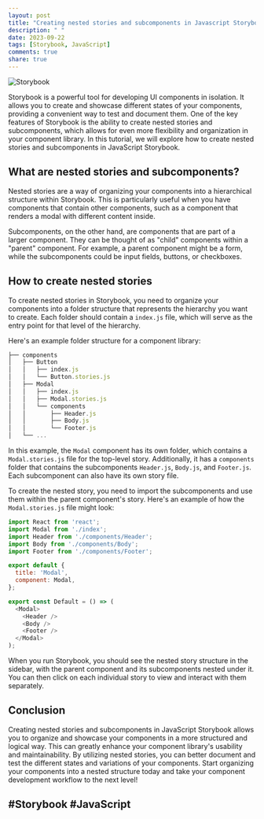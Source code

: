 ```yaml
---
layout: post
title: "Creating nested stories and subcomponents in Javascript Storybook"
description: " "
date: 2023-09-22
tags: [Storybook, JavaScript]
comments: true
share: true
---
```


![Storybook](https://cdn-images-1.medium.com/max/1200/1*cyXCE-JcBelTyrK-58w6_Q.png)

Storybook is a powerful tool for developing UI components in isolation. It allows you to create and showcase different states of your components, providing a convenient way to test and document them. One of the key features of Storybook is the ability to create nested stories and subcomponents, which allows for even more flexibility and organization in your component library. In this tutorial, we will explore how to create nested stories and subcomponents in JavaScript Storybook.

## What are nested stories and subcomponents?

Nested stories are a way of organizing your components into a hierarchical structure within Storybook. This is particularly useful when you have components that contain other components, such as a component that renders a modal with different content inside.

Subcomponents, on the other hand, are components that are part of a larger component. They can be thought of as "child" components within a "parent" component. For example, a parent component might be a form, while the subcomponents could be input fields, buttons, or checkboxes.

## How to create nested stories

To create nested stories in Storybook, you need to organize your components into a folder structure that represents the hierarchy you want to create. Each folder should contain a `index.js` file, which will serve as the entry point for that level of the hierarchy.

Here's an example folder structure for a component library:

```javascript
├── components
│   ├── Button
│   │   ├── index.js
│   │   └── Button.stories.js
│   ├── Modal
│   │   ├── index.js
│   │   ├── Modal.stories.js
│   │   └── components
│   │       ├── Header.js
│   │       ├── Body.js
│   │       └── Footer.js
│   └── ...
```

In this example, the `Modal` component has its own folder, which contains a `Modal.stories.js` file for the top-level story. Additionally, it has a `components` folder that contains the subcomponents `Header.js`, `Body.js`, and `Footer.js`. Each subcomponent can also have its own story file.

To create the nested story, you need to import the subcomponents and use them within the parent component's story. Here's an example of how the `Modal.stories.js` file might look:

```javascript
import React from 'react';
import Modal from './index';
import Header from './components/Header';
import Body from './components/Body';
import Footer from './components/Footer';

export default {
  title: 'Modal',
  component: Modal,
};

export const Default = () => (
  <Modal>
    <Header />
    <Body />
    <Footer />
  </Modal>
);
```

When you run Storybook, you should see the nested story structure in the sidebar, with the parent component and its subcomponents nested under it. You can then click on each individual story to view and interact with them separately.

## Conclusion

Creating nested stories and subcomponents in JavaScript Storybook allows you to organize and showcase your components in a more structured and logical way. This can greatly enhance your component library's usability and maintainability. By utilizing nested stories, you can better document and test the different states and variations of your components. Start organizing your components into a nested structure today and take your component development workflow to the next level!

## #Storybook #JavaScript